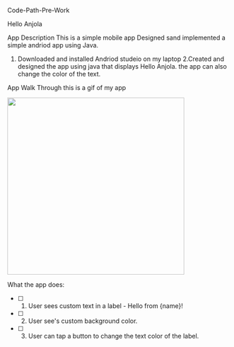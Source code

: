 Code-Path-Pre-Work

Hello Anjola

App Description
This is a simple mobile app 
Designed sand implemented a simple andriod app using Java.
1. Downloaded and installed Andriod  studeio on my laptop
2.Created and designed the app using java that displays Hello Anjola. the app can also change the color of the text.


App Walk Through
this is a gif of my app

<img src="https://i.imgur.com/1OKtwfY.gif" width=400>



What the app does:
- [ ] 1. User sees custom text in a label - Hello from {name}!
- [ ] 2. User see's custom background color.
- [ ] 3. User can tap a button to change the text color of the label.





